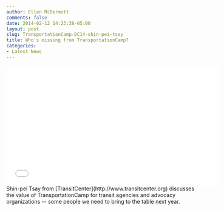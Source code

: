 ```yaml
---
author: Ellen McDermott
comments: false
date: 2014-02-12 14:23:38-05:00
layout: post
slug: TransportationCamp-DC14-shin-pei-tsay
title: Who's missing from TransportationCamp?
categories:
- Latest News
---
```


<iframe width="560" height="315" src="//www.youtube.com/watch?v=4g-Qx7DVGE0" frameborder="0" allowfullscreen></iframe> Shin-pei Tsay from [TransitCenter](http://www.transitcenter.org) discusses the value of TransportationCamp for transit agencies and advocacy organizations -- some people we need to bring to the table next year.

